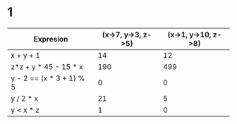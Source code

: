 # 1

| Expresion                 | (x->7, y->3, z->5) | (x->1, y->10, z->8) |
| ------------------------  | ------------------ | ------------------- |
| x + y + 1                 |        14          |         12          |
| z\*z + y \* 45 - 15 \* x  |       190          |        499          |
| y - 2 == (x \* 3 + 1) % 5 |         0          |          0          |
| y / 2 \* x                |        21          |          5          |
| y < x \* z                |         1          |          0          |
